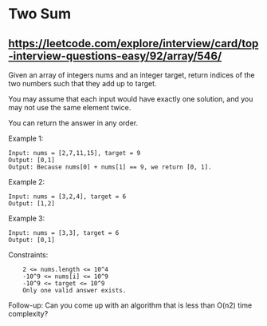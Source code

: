 # Two Sum
## https://leetcode.com/explore/interview/card/top-interview-questions-easy/92/array/546/

Given an array of integers nums and an integer target, return indices of the two numbers such that they add up to target.

You may assume that each input would have exactly one solution, and you may not use the same element twice.

You can return the answer in any order.

 
Example 1:

	Input: nums = [2,7,11,15], target = 9
	Output: [0,1]
	Output: Because nums[0] + nums[1] == 9, we return [0, 1].

Example 2:

	Input: nums = [3,2,4], target = 6
	Output: [1,2]

Example 3:

	Input: nums = [3,3], target = 6
	Output: [0,1]

 

Constraints:

	    2 <= nums.length <= 10^4
	    -10^9 <= nums[i] <= 10^9
	    -10^9 <= target <= 10^9
	    Only one valid answer exists.

 
Follow-up: Can you come up with an algorithm that is less than O(n2) time complexity?
